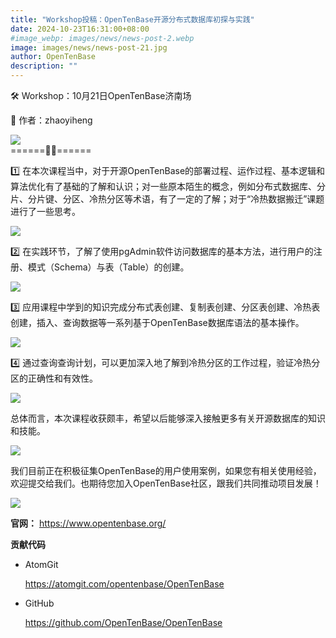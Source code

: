 ```yaml
---
title: "Workshop投稿：OpenTenBase开源分布式数据库初探与实践"
date: 2024-10-23T16:31:00+08:00
#image_webp: images/news/news-post-2.webp
image: images/news/news-post-21.jpg
author: OpenTenBase
description: ""
---
```

🛠️ Workshop：10月21日OpenTenBase济南场

📝 作者：zhaoyiheng

<img src=../images/news-post-21-1.jpg class="img-fluid" /><br/>
======🐙🐚======

1️⃣ 在本次课程当中，对于开源OpenTenBase的部署过程、运作过程、基本逻辑和算法优化有了基础的了解和认识；对一些原本陌生的概念，例如分布式数据库、分片、分片键、分区、冷热分区等术语，有了一定的了解；对于“冷热数据搬迁”课题进行了一些思考。

<img src=../images/news-post-21-2.jpg class="img-fluid" /><br/>

2️⃣ 在实践环节，了解了使用pgAdmin软件访问数据库的基本方法，进行用户的注册、模式（Schema）与表（Table）的创建。

<img src=../images/news-post-21-3.png class="img-fluid" /><br/>

3️⃣ 应用课程中学到的知识完成分布式表创建、复制表创建、分区表创建、冷热表创建，插入、查询数据等一系列基于OpenTenBase数据库语法的基本操作。

<img src=../images/news-post-21-4.png class="img-fluid" /><br/>

4️⃣ 通过查询查询计划，可以更加深入地了解到冷热分区的工作过程，验证冷热分区的正确性和有效性。

<img src=../images/news-post-21-5.png class="img-fluid" /><br/>

总体而言，本次课程收获颇丰，希望以后能够深入接触更多有关开源数据库的知识和技能。

<img src=../images/news-post-9-11.png class="img-fluid" /><br/>

我们目前正在积极征集OpenTenBase的用户使用案例，如果您有相关使用经验，欢迎提交给我们。也期待您加入OpenTenBase社区，跟我们共同推动项目发展！

<img src=../images/news-post-9-12.png class="img-fluid" /><br/>

**官网：** https://www.opentenbase.org/

**贡献代码**

* AtomGit

  https://atomgit.com/opentenbase/OpenTenBase
* GitHub

  https://github.com/OpenTenBase/OpenTenBase
